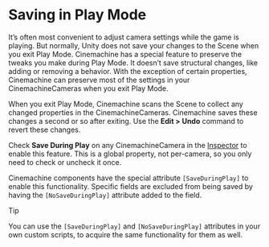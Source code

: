 # Saving in Play Mode

It’s often most convenient to adjust camera settings while the game is playing. But normally, Unity does not save your changes to the Scene when you exit Play Mode. Cinemachine has a special feature to preserve the tweaks you make during Play Mode.  It doesn’t save structural changes, like adding or removing a behavior. With the exception of certain properties, Cinemachine can preserve most of the settings in your CinemachineCameras when you exit Play Mode.

When you exit Play Mode, Cinemachine scans the Scene to collect any changed properties in the CinemachineCameras.  Cinemachine saves these changes a second or so after exiting. Use the __Edit > Undo__ command to revert these changes.

Check __Save During Play__ on any CinemachineCamera in the [Inspector](https://docs.unity3d.com/Manual/UsingTheInspector.html) to enable this feature.  This is a global property, not per-camera, so you only need to check or uncheck it once.

Cinemachine components have the special attribute `[SaveDuringPlay]` to enable this functionality. Specific fields are excluded from being saved by having the `[NoSaveDuringPlay]` attribute added to the field.

> [!TIP]
> You can use the `[SaveDuringPlay]` and `[NoSaveDuringPlay]` attributes in your own custom scripts, to acquire the same functionality for them as well.

